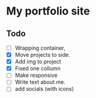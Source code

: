 # My portfolio site

## Todo

- [ ] Wrapping container,
- [x] Move projects to side.
- [x] Add img to project
- [x] Fixed one collumn
- [ ] Make responsive
- [ ] Write text about me.
- [ ] add socials (with icons)